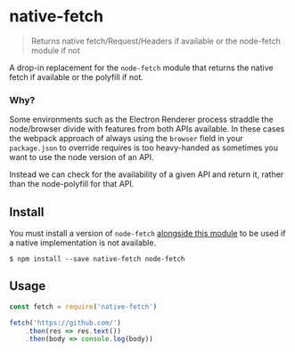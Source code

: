 # native-fetch

> Returns native fetch/Request/Headers if available or the node-fetch module if not

A drop-in replacement for the `node-fetch` module that returns the native fetch if available or the polyfill if not.

### Why?

Some environments such as the Electron Renderer process straddle the node/browser divide with features from both APIs available.  In these cases the webpack approach of always using the `browser` field in your `package.json` to override requires is too heavy-handed as sometimes you want to use the node version of an API.

Instead we can check for the availability of a given API and return it, rather than the node-polyfill for that API.

## Install

You must install a version of `node-fetch` [alongside this module](https://docs.npmjs.com/files/package.json#peerdependencies) to be used if a native implementation is not available.

```console
$ npm install --save native-fetch node-fetch
```

## Usage

```javascript
const fetch = require('native-fetch')

fetch('https://github.com/')
    .then(res => res.text())
    .then(body => console.log(body))
```
